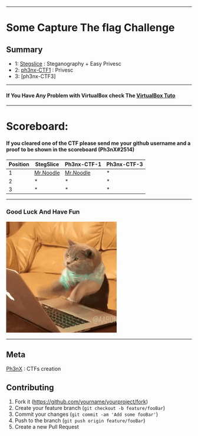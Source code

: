 ------------------------------------------------------------------------------------------------
# Some Capture The flag Challenge

## Summary


* 1: [Stegslice](https://github.com/Ph3nX-Z/Capture-The-Flag-Rooms/tree/main/Stegslice)  : Steganography + Easy Privesc
* 2: [ph3nx-CTF1](https://github.com/Ph3nX-Z/Capture-The-Flag-Rooms/tree/main/ph3nx-CTF1) : Privesc
* 3: [ph3nx-CTF3]
--------------------------------------------------------------------------------------------

#### If You Have Any Problem with VirtualBox check The [VirtualBox Tuto](https://github.com/Ph3nX-Z/Capture-The-Flag-Rooms/blob/main/Tuto-VirtualBox/README.md)
---------------------------------------------------------------------------------------------

# Scoreboard:
#### If you cleared one of the CTF please send me your github username and a proof to be shown in the scoreboard (Ph3nX#2514)
| Position | StegSlice | Ph3nx-CTF-1 | Ph3nx-CTF-3 |
|----------|-----------|-------------|-------------|
|    1     |[Mr.Noodle](https://github.com/branoodle)     |[Mr.Noodle](https://github.com/branoodle)|       *      |
|    2     |     *     |      *      |       *      |
|    3     |     *     |      *      |      *       |

--------------------------------------------------------------------------------------------------

### Good Luck And Have Fun 
![Alt Text](source.gif)

------------------------------------------------------------------------------------------------
## Meta

[Ph3nX](https://github.com/Ph3nX-Z/) : CTFs creation

## Contributing

1. Fork it (<https://github.com/yourname/yourproject/fork>)
2. Create your feature branch (`git checkout -b feature/fooBar`)
3. Commit your changes (`git commit -am 'Add some fooBar'`)
4. Push to the branch (`git push origin feature/fooBar`)
5. Create a new Pull Request
